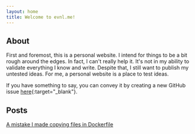 ```yaml
---
layout: home
title: Welcome to evnl.me!
---
```


## About

First and foremost, this is a personal website. I intend for things to be a bit rough around the edges. In fact, I can't really help it. It's not in my ability to validate everything I know and write. Despite that, I still want to publish my untested ideas. For me, a personal website is a place to test ideas.

If you have something to say, you can convey it by creating a new GitHub issue [here](https://github.com/evnlme/evnlme.github.io/issues/new){:target="_blank"}.

## Posts

[A mistake I made copying files in Dockerfile](../content/docker_copy.md)
